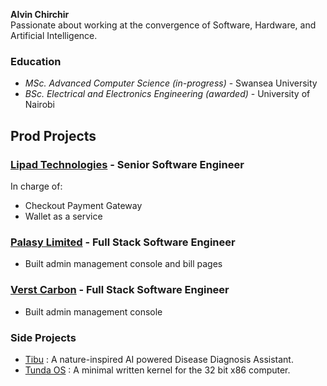 **Alvin Chirchir**  
Passionate about working at the convergence of Software, Hardware, and Artificial Intelligence.

### Education
- _MSc. Advanced Computer Science (in-progress)_ - Swansea University
- _BSc. Electrical and Electronics Engineering (awarded)_ - University of Nairobi 
 

## Prod Projects

### [Lipad Technologies](https://lipad.io/) - Senior Software Engineer  
In charge of:
- Checkout Payment Gateway  
- Wallet as a service

### [Palasy Limited](https://palasy.co.ke/)  - Full Stack Software Engineer
- Built admin management console and bill pages
  
### [Verst Carbon](https://verst.earth/) - Full Stack Software Engineer
- Built admin management console

### Side Projects
- [Tibu](https://github.com/alvinchirchir/Tibu) : A nature-inspired AI powered Disease Diagnosis Assistant.
- [Tunda OS](https://github.com/alvinchirchir/TundaOS) : A minimal written kernel for the 32 bit x86 computer.




